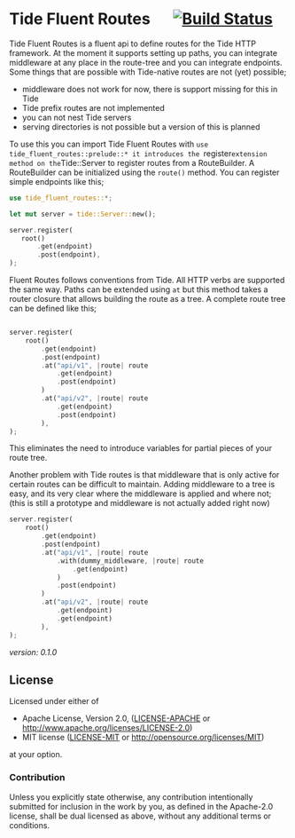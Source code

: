 # Tide Fluent Routes &emsp; [![Build Status](https://github.com/mendelt/tide-fluent-routes/workflows/Build/badge.svg)](https://github.com/mendelt/tide-fluent-routes/actions?query=workflow%3ABuild+event%3Apush+branch%3Amaster)

Tide Fluent Routes is a fluent api to define routes for the Tide HTTP framework.
At the moment it supports setting up paths, you can integrate middleware at any place in the
route-tree and you can integrate endpoints.
Some things that are possible with Tide-native routes are not (yet) possible;
- middleware does not work for now, there is support missing for this in Tide
- Tide prefix routes are not implemented
- you can not nest Tide servers
- serving directories is not possible but a version of this is planned

To use this you can import Tide Fluent Routes with `use tide_fluent_routes::prelude::* it
introduces the `register` extension method on the `Tide::Server to register routes from a
RouteBuilder.
A RouteBuilder can be initialized using the `route()` method.
You can register simple endpoints like this;
```rust
use tide_fluent_routes::*;

let mut server = tide::Server::new();

server.register(
   root()
       .get(endpoint)
       .post(endpoint),
);
```
Fluent Routes follows conventions from Tide. All HTTP verbs are supported the same way. Paths
can be extended using `at` but this method takes a router closure that allows building the route
as a tree.
A complete route tree can be defined like this;
```rust

server.register(
    root()
        .get(endpoint)
        .post(endpoint)
        .at("api/v1", |route| route
            .get(endpoint)
            .post(endpoint)
        )
        .at("api/v2", |route| route
            .get(endpoint)
            .post(endpoint)
        ),
);
```
This eliminates the need to introduce variables for partial pieces of your route tree.

Another problem with Tide routes is that middleware that is only active for certain routes can
be difficult to maintain. Adding middleware to a tree is easy, and its very clear where the
middleware is applied and where not; (this is still a prototype and middleware is not actually
added right now)
```rust
server.register(
    root()
        .get(endpoint)
        .post(endpoint)
        .at("api/v1", |route| route
            .with(dummy_middleware, |route| route
                .get(endpoint)
            )
            .post(endpoint)
        )
        .at("api/v2", |route| route
            .get(endpoint)
            .get(endpoint)
        ),
);
```

*version: 0.1.0*
## License

Licensed under either of

 * Apache License, Version 2.0, ([LICENSE-APACHE](LICENSE-APACHE) or http://www.apache.org/licenses/LICENSE-2.0)
 * MIT license ([LICENSE-MIT](LICENSE-MIT) or http://opensource.org/licenses/MIT)

at your option.

### Contribution

Unless you explicitly state otherwise, any contribution intentionally submitted
for inclusion in the work by you, as defined in the Apache-2.0 license, shall be dual licensed as above, without any
additional terms or conditions.
